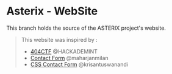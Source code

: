 # Asterix - WebSite

This branch holds the source of the ASTERIX project's website.

> This website was inspired by :
>  
> - [404CTF](https://404CTF.fr) @HACKADEMINT
> - [Contact Form](https://github.com/maharjanmilan/contact-form) @maharjanmilan
> - [CSS Contact Form](https://codepen.io/krisantuswanandi/pen/KxrgeZ) @krisantuswanandi

